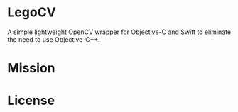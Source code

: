 # LegoCV

A simple lightweight OpenCV wrapper for Objective-C and Swift to eliminate the need to use Objective-C++.

# Mission

# License
